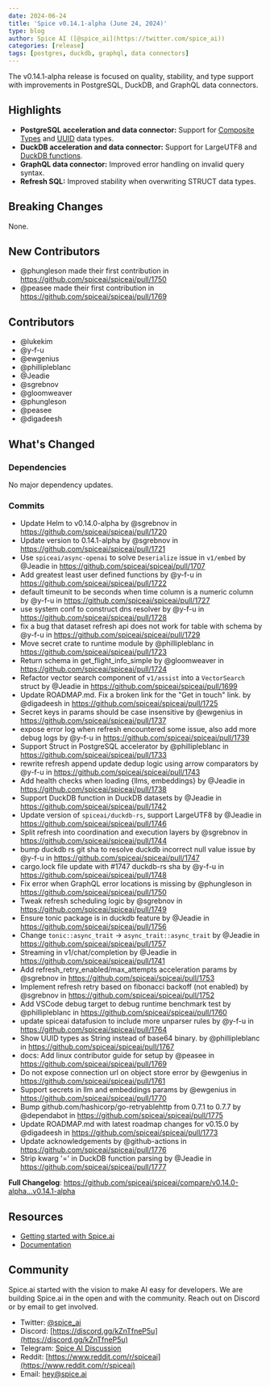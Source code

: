 ```yaml
---
date: 2024-06-24
title: 'Spice v0.14.1-alpha (June 24, 2024)'
type: blog
author: Spice AI ([@spice_ai](https://twitter.com/spice_ai))
categories: [release]
tags: [postgres, duckdb, graphql, data connectors]
---
```


The v0.14.1-alpha release is focused on quality, stability, and type support with improvements in PostgreSQL, DuckDB, and GraphQL data connectors.

## Highlights

- **PostgreSQL acceleration and data connector:** Support for [Composite Types](https://www.postgresql.org/docs/current/rowtypes.html#ROWTYPES) and [UUID](https://www.postgresql.org/docs/current/datatype-uuid.html) data types.
- **DuckDB acceleration and data connector:** Support for LargeUTF8 and [DuckDB functions](https://duckdb.org/docs/data/overview).
- **GraphQL data connector:** Improved error handling on invalid query syntax.
- **Refresh SQL:** Improved stability when overwriting STRUCT data types.

## Breaking Changes

None.

## New Contributors

- @phungleson made their first contribution in https://github.com/spiceai/spiceai/pull/1750
- @peasee made their first contribution in https://github.com/spiceai/spiceai/pull/1769

## Contributors

- @lukekim
- @y-f-u
- @ewgenius
- @phillipleblanc
- @Jeadie
- @sgrebnov
- @gloomweaver
- @phungleson
- @peasee
- @digadeesh

## What's Changed

### Dependencies

No major dependency updates.

### Commits

- Update Helm to v0.14.0-alpha by @sgrebnov in https://github.com/spiceai/spiceai/pull/1720
- Update version to 0.14.1-alpha by @sgrebnov in https://github.com/spiceai/spiceai/pull/1721
- Use `spiceai/async-openai` to solve `Deserialize` issue in `v1/embed` by @Jeadie in https://github.com/spiceai/spiceai/pull/1707
- Add greatest least user defined functions by @y-f-u in https://github.com/spiceai/spiceai/pull/1722
- default timeunit to be seconds when time column is a numeric column by @y-f-u in https://github.com/spiceai/spiceai/pull/1727
- use system conf to construct dns resolver by @y-f-u in https://github.com/spiceai/spiceai/pull/1728
- fix a bug that dataset refresh api does not work for table with schema by @y-f-u in https://github.com/spiceai/spiceai/pull/1729
- Move secret crate to runtime module by @phillipleblanc in https://github.com/spiceai/spiceai/pull/1723
- Return schema in get_flight_info_simple by @gloomweaver in https://github.com/spiceai/spiceai/pull/1724
- Refactor vector search component of `v1/assist` into a `VectorSearch` struct by @Jeadie in https://github.com/spiceai/spiceai/pull/1699
- Update ROADMAP.md. Fix a broken link for the "Get in touch" link. by @digadeesh in https://github.com/spiceai/spiceai/pull/1725
- Secret keys in params should be case insensitive by @ewgenius in https://github.com/spiceai/spiceai/pull/1737
- expose error log when refresh encountered some issue, also add more debug logs by @y-f-u in https://github.com/spiceai/spiceai/pull/1739
- Support Struct in PostgreSQL accelerator by @phillipleblanc in https://github.com/spiceai/spiceai/pull/1733
- rewrite refresh append update dedup logic using arrow comparators by @y-f-u in https://github.com/spiceai/spiceai/pull/1743
- Add health checks when loading {llms, embeddings} by @Jeadie in https://github.com/spiceai/spiceai/pull/1738
- Support DuckDB function in DuckDB datasets by @Jeadie in https://github.com/spiceai/spiceai/pull/1742
- Update version of `spiceai/duckdb-rs`, support LargeUTF8 by @Jeadie in https://github.com/spiceai/spiceai/pull/1746
- Split refresh into coordination and execution layers by @sgrebnov in https://github.com/spiceai/spiceai/pull/1744
- bump duckdb rs git sha to resolve duckdb incorrect null value issue by @y-f-u in https://github.com/spiceai/spiceai/pull/1747
- cargo.lock file update with #1747 duckdb-rs sha by @y-f-u in https://github.com/spiceai/spiceai/pull/1748
- Fix error when GraphQL error locations is missing by @phungleson in https://github.com/spiceai/spiceai/pull/1750
- Tweak refresh scheduling logic by @sgrebnov in https://github.com/spiceai/spiceai/pull/1749
- Ensure tonic package is in duckdb feature by @Jeadie in https://github.com/spiceai/spiceai/pull/1756
- Change `tonic::async_trait` -> `async_trait::async_trait` by @Jeadie in https://github.com/spiceai/spiceai/pull/1757
- Streaming in v1/chat/completion by @Jeadie in https://github.com/spiceai/spiceai/pull/1741
- Add refresh_retry_enabled/max_attempts acceleration params by @sgrebnov in https://github.com/spiceai/spiceai/pull/1753
- Implement refresh retry based on fibonacci backoff (not enabled) by @sgrebnov in https://github.com/spiceai/spiceai/pull/1752
- Add VSCode debug target to debug runtime benchmark test by @phillipleblanc in https://github.com/spiceai/spiceai/pull/1760
- update spiceai datafusion to include more unparser rules by @y-f-u in https://github.com/spiceai/spiceai/pull/1764
- Show UUID types as String instead of base64 binary. by @phillipleblanc in https://github.com/spiceai/spiceai/pull/1767
- docs: Add linux contributor guide for setup by @peasee in https://github.com/spiceai/spiceai/pull/1769
- Do not expose connection url on object store error by @ewgenius in https://github.com/spiceai/spiceai/pull/1761
- Support secrets in llm and embeddings params by @ewgenius in https://github.com/spiceai/spiceai/pull/1770
- Bump github.com/hashicorp/go-retryablehttp from 0.7.1 to 0.7.7 by @dependabot in https://github.com/spiceai/spiceai/pull/1775
- Update ROADMAP.md with latest roadmap changes for v0.15.0 by @digadeesh in https://github.com/spiceai/spiceai/pull/1773
- Update acknowledgements by @github-actions in https://github.com/spiceai/spiceai/pull/1776
- Strip kwarg '=' in DuckDB function parsing by @Jeadie in https://github.com/spiceai/spiceai/pull/1777

**Full Changelog**: https://github.com/spiceai/spiceai/compare/v0.14.0-alpha...v0.14.1-alpha

## Resources

- [Getting started with Spice.ai](https://docs.spiceai.org/getting-started/)
- [Documentation](https://docs.spiceai.org/)

## Community

Spice.ai started with the vision to make AI easy for developers. We are building Spice.ai in the open and with the community. Reach out on Discord or by email to get involved.

- Twitter: [@spice_ai](https://twitter.com/spice_ai)
- Discord: [https://discord.gg/kZnTfneP5u](https://discord.gg/kZnTfneP5u)
- Telegram: [Spice AI Discussion](https://t.me/spiceaichat)
- Reddit: [https://www.reddit.com/r/spiceai](https://www.reddit.com/r/spiceai)
- Email: [hey@spice.ai](mailto:hey@spice.ai)
